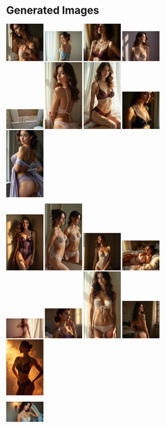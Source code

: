 # Generated Images



<img src="2025_06_28_01.webp" width="100"/> <img src="2025_06_28_02.webp" width="100"/> <img src="2025_06_28_03.webp" width="100"/> <img src="2025_06_28_04.webp" width="100"/> <img src="2025_06_28_05.webp" width="100"/> <img src="2025_06_28_06.webp" width="100"/> <img src="2025_06_28_07.webp" width="100"/> <img src="2025_06_28_08.webp" width="100"/> <img src="2025_06_28_09.webp" width="100"/>

<img src="2025_06_28_10.webp" width="100"/> <img src="2025_06_28_11.webp" width="100"/> <img src="2025_06_28_12.webp" width="100"/> <img src="2025_06_28_13.webp" width="100"/> <img src="2025_06_28_14.webp" width="100"/> <img src="2025_06_28_15.webp" width="100"/> <img src="2025_06_28_16.webp" width="100"/> <img src="2025_06_28_17.webp" width="100"/> <img src="2025_06_28_18.webp" width="100"/>

<img src="2025_06_28_19.webp" width="100"/>